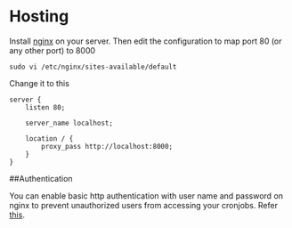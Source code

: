 Hosting
=======

Install [nginx](http://nginx.org/) on your server. Then edit the configuration to map port 80 (or any other port) to 8000

```
sudo vi /etc/nginx/sites-available/default
```
Change it to this
```
server {
    listen 80;

    server_name localhost;

    location / {
        proxy_pass http://localhost:8000;
    }
}
```

##Authentication

You can enable basic http authentication with user name and password on nginx to prevent unauthorized users from accessing your cronjobs. Refer [this](https://www.digitalocean.com/community/tutorials/how-to-set-up-http-authentication-with-nginx-on-ubuntu-12-10).

